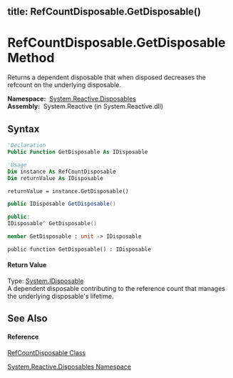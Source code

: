 title: RefCountDisposable.GetDisposable()
---
# RefCountDisposable.GetDisposable Method

Returns a dependent disposable that when disposed decreases the refcount on the underlying disposable.

**Namespace:**  [System.Reactive.Disposables](System.Reactive.Disposables\System.Reactive.Disposables.md)  
**Assembly:**  System.Reactive (in System.Reactive.dll)

## Syntax

```vb
'Declaration
Public Function GetDisposable As IDisposable
```

```vb
'Usage
Dim instance As RefCountDisposable
Dim returnValue As IDisposable

returnValue = instance.GetDisposable()
```

```csharp
public IDisposable GetDisposable()
```

```c++
public:
IDisposable^ GetDisposable()
```

```fsharp
member GetDisposable : unit -> IDisposable 
```

```jscript
public function GetDisposable() : IDisposable
```

#### Return Value

Type: [System.IDisposable](https://msdn.microsoft.com/en-us/library/aax125c9)  
A dependent disposable contributing to the reference count that manages the underlying disposable's lifetime.

## See Also

#### Reference

[RefCountDisposable Class](RefCountDisposable\RefCountDisposable.md)

[System.Reactive.Disposables Namespace](System.Reactive.Disposables\System.Reactive.Disposables.md)





